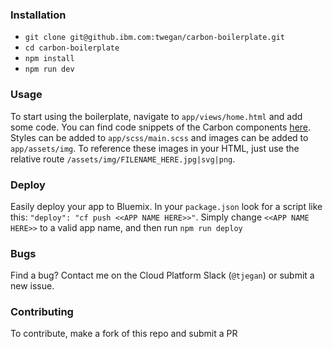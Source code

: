 ### Installation
- `git clone git@github.ibm.com:twegan/carbon-boilerplate.git`
- `cd carbon-boilerplate`
- `npm install`
- `npm run dev`

### Usage
To start using the boilerplate, navigate to `app/views/home.html` and add some code. You can find code snippets of the Carbon components [here](http://www.carbondesignsystem.com/). Styles can be added to `app/scss/main.scss` and images can be added to `app/assets/img`. To reference these images in your HTML, just use the relative route `/assets/img/FILENAME_HERE.jpg|svg|png`.

### Deploy
Easily deploy your app to Bluemix. In your `package.json` look for a script like this: `"deploy": "cf push <<APP NAME HERE>>"`. Simply change `<<APP NAME HERE>>` to a valid app name, and then run `npm run deploy`

### Bugs
Find a bug? Contact me on the Cloud Platform Slack (`@tjegan`) or submit a new issue.

### Contributing
To contribute, make a fork of this repo and submit a PR